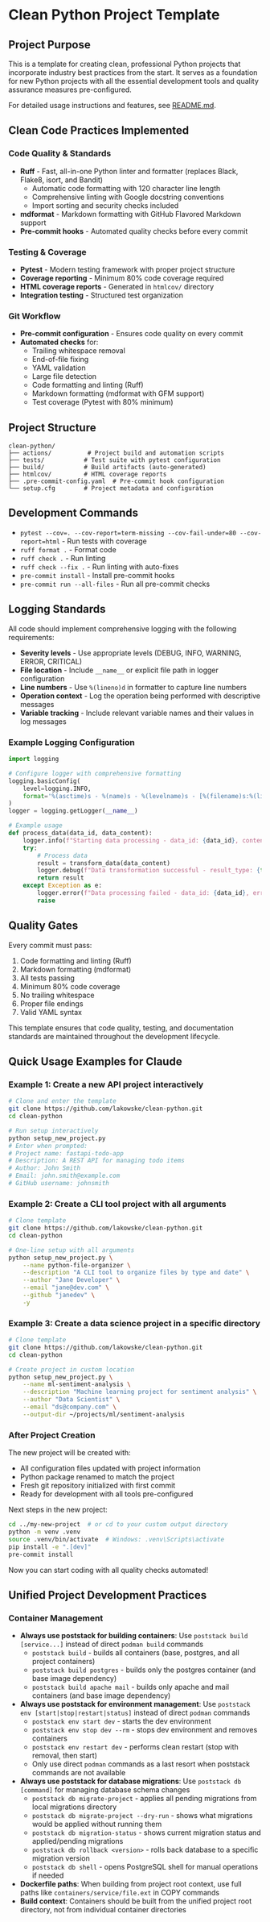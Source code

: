 # Clean Python Project Template

## Project Purpose

This is a template for creating clean, professional Python projects that incorporate industry best practices from the start. It serves as a foundation for new Python projects with all the essential development tools and quality assurance measures pre-configured.

For detailed usage instructions and features, see [README.md](README.md).

## Clean Code Practices Implemented

### Code Quality & Standards

- **Ruff** - Fast, all-in-one Python linter and formatter (replaces Black, Flake8, isort, and Bandit)
  - Automatic code formatting with 120 character line length
  - Comprehensive linting with Google docstring conventions
  - Import sorting and security checks included
- **mdformat** - Markdown formatting with GitHub Flavored Markdown support
- **Pre-commit hooks** - Automated quality checks before every commit

### Testing & Coverage

- **Pytest** - Modern testing framework with proper project structure
- **Coverage reporting** - Minimum 80% code coverage required
- **HTML coverage reports** - Generated in `htmlcov/` directory
- **Integration testing** - Structured test organization

### Git Workflow

- **Pre-commit configuration** - Ensures code quality on every commit
- **Automated checks** for:
  - Trailing whitespace removal
  - End-of-file fixing
  - YAML validation
  - Large file detection
  - Code formatting and linting (Ruff)
  - Markdown formatting (mdformat with GFM support)
  - Test coverage (Pytest with 80% minimum)

## Project Structure

```text
clean-python/
├── actions/          # Project build and automation scripts
├── tests/           # Test suite with pytest configuration
├── build/           # Build artifacts (auto-generated)
├── htmlcov/         # HTML coverage reports
├── .pre-commit-config.yaml  # Pre-commit hook configuration
└── setup.cfg        # Project metadata and configuration
```

## Development Commands

- `pytest --cov=. --cov-report=term-missing --cov-fail-under=80 --cov-report=html` - Run tests with coverage
- `ruff format .` - Format code
- `ruff check .` - Run linting
- `ruff check --fix .` - Run linting with auto-fixes
- `pre-commit install` - Install pre-commit hooks
- `pre-commit run --all-files` - Run all pre-commit checks

## Logging Standards

All code should implement comprehensive logging with the following requirements:

- **Severity levels** - Use appropriate levels (DEBUG, INFO, WARNING, ERROR, CRITICAL)
- **File location** - Include `__name__` or explicit file path in logger configuration
- **Line numbers** - Use `%(lineno)d` in formatter to capture line numbers
- **Operation context** - Log the operation being performed with descriptive messages
- **Variable tracking** - Include relevant variable names and their values in log messages

### Example Logging Configuration

```python
import logging

# Configure logger with comprehensive formatting
logging.basicConfig(
    level=logging.INFO,
    format='%(asctime)s - %(name)s - %(levelname)s - [%(filename)s:%(lineno)d] - %(message)s'
)
logger = logging.getLogger(__name__)

# Example usage
def process_data(data_id, data_content):
    logger.info(f"Starting data processing - data_id: {data_id}, content_length: {len(data_content)}")
    try:
        # Process data
        result = transform_data(data_content)
        logger.debug(f"Data transformation successful - result_type: {type(result)}, result_size: {len(result)}")
        return result
    except Exception as e:
        logger.error(f"Data processing failed - data_id: {data_id}, error: {str(e)}", exc_info=True)
        raise
```

## Quality Gates

Every commit must pass:

1. Code formatting and linting (Ruff)
1. Markdown formatting (mdformat)
1. All tests passing
1. Minimum 80% code coverage
1. No trailing whitespace
1. Proper file endings
1. Valid YAML syntax

This template ensures that code quality, testing, and documentation standards are maintained throughout the development lifecycle.

## Quick Usage Examples for Claude

### Example 1: Create a new API project interactively

```bash
# Clone and enter the template
git clone https://github.com/lakowske/clean-python.git
cd clean-python

# Run setup interactively
python setup_new_project.py
# Enter when prompted:
# Project name: fastapi-todo-app
# Description: A REST API for managing todo items
# Author: John Smith
# Email: john.smith@example.com
# GitHub username: johnsmith
```

### Example 2: Create a CLI tool project with all arguments

```bash
# Clone template
git clone https://github.com/lakowske/clean-python.git
cd clean-python

# One-line setup with all arguments
python setup_new_project.py \
    --name python-file-organizer \
    --description "A CLI tool to organize files by type and date" \
    --author "Jane Developer" \
    --email "jane@dev.com" \
    --github "janedev" \
    -y
```

### Example 3: Create a data science project in a specific directory

```bash
# Clone template
git clone https://github.com/lakowske/clean-python.git
cd clean-python

# Create project in custom location
python setup_new_project.py \
    --name ml-sentiment-analysis \
    --description "Machine learning project for sentiment analysis" \
    --author "Data Scientist" \
    --email "ds@company.com" \
    --output-dir ~/projects/ml/sentiment-analysis
```

### After Project Creation

The new project will be created with:

- All configuration files updated with project information
- Python package renamed to match the project
- Fresh git repository initialized with first commit
- Ready for development with all tools pre-configured

Next steps in the new project:

```bash
cd ../my-new-project  # or cd to your custom output directory
python -m venv .venv
source .venv/bin/activate  # Windows: .venv\Scripts\activate
pip install -e ".[dev]"
pre-commit install
```

Now you can start coding with all quality checks automated!

## Unified Project Development Practices

### Container Management

- **Always use poststack for building containers**: Use `poststack build [service...]` instead of direct `podman build` commands
  - `poststack build` - builds all containers (base, postgres, and all project containers)
  - `poststack build postgres` - builds only the postgres container (and base image dependency)
  - `poststack build apache mail` - builds only apache and mail containers (and base image dependency)
- **Always use poststack for environment management**: Use `poststack env [start|stop|restart|status]` instead of direct `podman` commands
  - `poststack env start dev` - starts the dev environment
  - `poststack env stop dev --rm` - stops dev environment and removes containers
  - `poststack env restart dev` - performs clean restart (stop with removal, then start)
  - Only use direct `podman` commands as a last resort when poststack commands are not available
- **Always use poststack for database migrations**: Use `poststack db [command]` for managing database schema changes
  - `poststack db migrate-project` - applies all pending migrations from local migrations directory
  - `poststack db migrate-project --dry-run` - shows what migrations would be applied without running them
  - `poststack db migration-status` - shows current migration status and applied/pending migrations
  - `poststack db rollback <version>` - rolls back database to a specific migration version
  - `poststack db shell` - opens PostgreSQL shell for manual operations if needed
- **Dockerfile paths**: When building from project root context, use full paths like `containers/service/file.ext` in COPY commands
- **Build context**: Containers should be built from the unified project root directory, not from individual container directories
